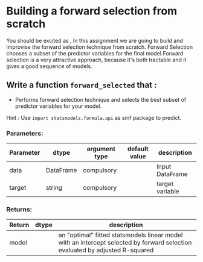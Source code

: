# Building a forward selection from scratch
You should be excited as ,
In this assignment we are going to build and improvise the forward selection technique from scratch.
Forward Selection chooses a subset of the predictor variables for the final model.Forward selection is a very attractive approach, because it's both tractable and it gives a good sequence of models.

## Write a function `forward_selected` that :
- Performs forward selection technique and selects the best subset of predictor variables for your model.


Hint : Use `import statsmodels.formula.api` as smf package to predict.

### Parameters:

| Parameter | dtype | argument type | default value | description |
| --- | --- | --- | --- | --- | 
| data | DataFrame | compulsory |  | Input DataFrame |
| target| string | compulsory |  | target variable |


### Returns:

| Return | dtype | description |
| --- | --- | --- | 
|model ||an "optimal" fitted statsmodels linear model with an intercept selected by forward selection evaluated by adjusted R-squared|


